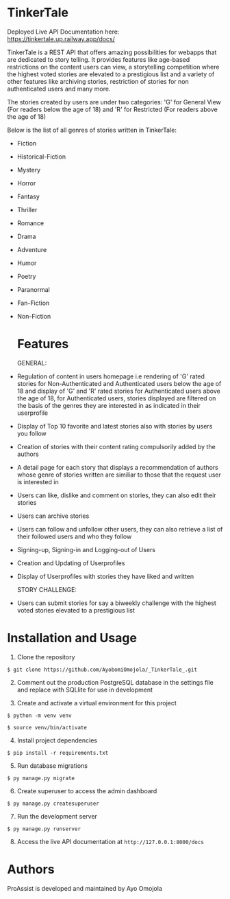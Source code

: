 # TinkerTale
Deployed Live API Documentation here: https://tinkertale.up.railway.app/docs/

TinkerTale is a REST API that offers amazing possibilities for webapps that are dedicated to story telling. It provides features like age-based restrictions on the content users can view, a storytelling competition where the highest voted stories are elevated to a prestigious list and a variety of other features like archiving stories, restriction of stories for non authenticated users and many more.

The stories created by users are under two categories: 'G' for General View (For readers below the age of 18) and 'R' for Restricted (For readers above the age of 18)

Below is the list of all genres of stories written in TinkerTale:
- Fiction
- Historical-Fiction
- Mystery
- Horror
- Fantasy
- Thriller
- Romance
- Drama
- Adventure
- Humor
- Poetry
- Paranormal
- Fan-Fiction
- Non-Fiction

  # Features

  GENERAL:
- Regulation of content in users homepage i.e rendering of 'G' rated stories for Non-Authenticated and Authenticated users below the age of 18 and display of 'G' and 'R' rated stories for Authenticated users above the age of 18, for Authenticated users, stories displayed are filtered on the basis of the genres they are interested in as indicated in their userprofile
- Display of Top 10 favorite and latest stories also with stories by users you follow
- Creation of stories with their content rating compulsorily added by the authors
- A detail page for each story that displays a recommendation of authors whose genre of stories written are similiar to those that the request user is interested in
- Users can like, dislike and comment on stories, they can also edit their stories
- Users can archive stories
- Users can follow and unfollow other users, they can also retrieve a list of their followed users and who they follow
- Signing-up, Signing-in and Logging-out of Users
- Creation and Updating of Userprofiles
- Display of Userprofiles with stories they have liked and written


  STORY CHALLENGE:
- Users can submit stories for say a biweekly challenge with the highest voted stories elevated to a prestigious list


# Installation and Usage
1. Clone the repository

``` $ git clone https://github.com/AyobomiOmojola/_TinkerTale_.git ```

2. Comment out the production PostgreSQL database in the settings file and replace with SQLlite for use in development 
   
3. Create and activate a virtual environment for this project

``` $ python -m venv venv ```

``` $ source venv/bin/activate ```

4. Install project dependencies

``` $ pip install -r requirements.txt ```

5. Run database migrations
   
``` $ py manage.py migrate ```

6. Create superuser to access the admin dashboard
    
``` $ py manage.py createsuperuser ```

7. Run the development server
    
``` $ py manage.py runserver ```

8. Access the live API documentation at ```http://127.0.0.1:8000/docs```

# Authors
ProAssist is developed and maintained by Ayo Omojola
